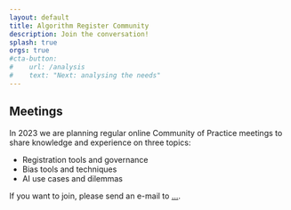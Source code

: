 ```yaml
---
layout: default
title: Algorithm Register Community
description: Join the conversation!
splash: true
orgs: true
#cta-button:
#    url: /analysis
#    text: "Next: analysing the needs"
---
```

## Meetings

In 2023 we are planning regular online Community of Practice meetings to share knowledge and experience on three topics:

- Registration tools and governance
- Bias tools and techniques
- AI use cases and dilemmas

If you want to join, please send an e-mail to [...]().